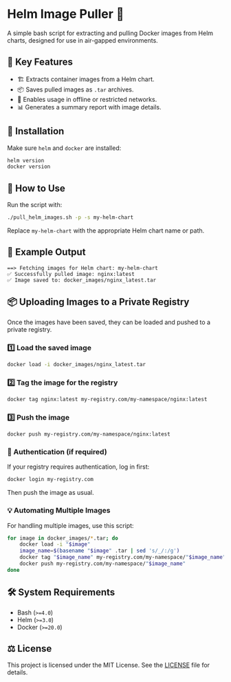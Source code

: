 # Helm Image Puller 🚀

A simple bash script for extracting and pulling Docker images from Helm charts, designed for use in air-gapped environments.

## 📌 Key Features

- 🏗 Extracts container images from a Helm chart.
- 📦 Saves pulled images as `.tar` archives.
- 🔄 Enables usage in offline or restricted networks.
- 📊 Generates a summary report with image details.

## 🔧 Installation

Make sure `helm` and `docker` are installed:

```bash
helm version
docker version
```

## 🚀 How to Use

Run the script with:

```bash
./pull_helm_images.sh -p -s my-helm-chart
```

Replace `my-helm-chart` with the appropriate Helm chart name or path.

## 📂 Example Output

```
==> Fetching images for Helm chart: my-helm-chart
✅ Successfully pulled image: nginx:latest
✅ Image saved to: docker_images/nginx_latest.tar
```

## 📦 Uploading Images to a Private Registry

Once the images have been saved, they can be loaded and pushed to a private registry.

### **1️⃣ Load the saved image**

```bash
docker load -i docker_images/nginx_latest.tar
```

### **2️⃣ Tag the image for the registry**

```bash
docker tag nginx:latest my-registry.com/my-namespace/nginx:latest
```

### **3️⃣ Push the image**

```bash
docker push my-registry.com/my-namespace/nginx:latest
```

### 🔐 Authentication (if required)

If your registry requires authentication, log in first:

```bash
docker login my-registry.com
```

Then push the image as usual.

### 💡 Automating Multiple Images

For handling multiple images, use this script:

```bash
for image in docker_images/*.tar; do
    docker load -i "$image"
    image_name=$(basename "$image" .tar | sed 's/_/:/g')
    docker tag "$image_name" my-registry.com/my-namespace/"$image_name"
    docker push my-registry.com/my-namespace/"$image_name"
done
```

## 🛠 System Requirements

- Bash (`>=4.0`)
- Helm (`>=3.0`)
- Docker (`>=20.0`)

## ⚖️ License

This project is licensed under the MIT License. See the [LICENSE](LICENSE) file for details.
